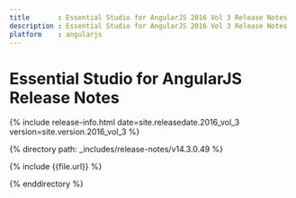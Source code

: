 ```yaml
---
title 		: Essential Studio for AngularJS 2016 Vol 3 Release Notes
description : Essential Studio for AngularJS 2016 Vol 3 Release Notes
platform 	: angularjs
---
```


# Essential Studio for AngularJS Release Notes

{% include release-info.html date=site.releasedate.2016_vol_3 version=site.version.2016_vol_3  %} 

{% directory path: _includes/release-notes/v14.3.0.49 %}

{% include {{file.url}} %}

{% enddirectory %}